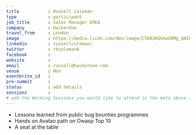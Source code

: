 ```yaml
---
title           : Russell Coleman
type            : participant
job_title       : Sales Manager EMEA
company         : HackerOne
travel_from     : London
image           : https://media.licdn.com/dms/image/C5603AQGXwUDMg_bNIQ/profile-displayphoto-shrink_200_200/0?e=1533772800&v=beta&t=_1MnVrb5crsCDbEO2Rn2QfERBjN6w8SrHsC38lOYrfo
linkedin        : russellcoleman/
twitter         : rhcoleman8
facebook        :
website         :
email           : russell@hackerone.com
venue           : Mon
eventbrite_id   :
pre-summit      :
status          : add details
sessions        :
# add the Working Sessions you would like to attend in the meta above (use the session's title) e.g. sessions (one per line): -Security Playbooks Diagrams -Hackathon Daily Sessions
---
```

- Lessons learned from public bug bounties programmes
- Hands on Avatao path on Owasp Top 10
- A seat at the table

<!-- put more details about participant here -->
